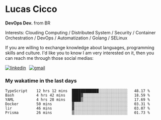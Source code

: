 # Lucas Cicco

**DevOps Dev.** from BR

Interests: Clouding Computing / Distributed System / Security / Container Orchestration / DevOps / Automatization / Golang / SELinux

If you are willing to exchange knowledge about languages, programming skills and culture. I'd like you to know I am very interested on it, then you can reach me through those social medias:

<div style="display: flex; align-items: center; gap: 10px;">
  <a href="https://www.linkedin.com/in/lucas-vitor-de-cicco" target="_blank">
    <img
      src="https://img.shields.io/badge/-LinkedIn-%230077B5?style=for-the-badge&logo=linkedin&logoColor=white"
      alt="linkedin"
      target="_blank" 
    />
  </a>
  <a href="mailto:lucasvitorx1@gmail.com">
      <img
        src="https://img.shields.io/badge/-Gmail-%23333?style=for-the-badge&logo=gmail&logoColor=white"
        alt="gmail"
        target="_blank"
      />
  </a>
</div>

### My wakatime in the last days

<!--START_SECTION:waka-->

```text
TypeScript    12 hrs 12 mins  ████████████░░░░░░░░░░░░░   48.17 %
Bash          4 hrs 42 mins   ████▓░░░░░░░░░░░░░░░░░░░░   18.59 %
YAML          4 hrs 28 mins   ████▒░░░░░░░░░░░░░░░░░░░░   17.69 %
Docker        50 mins         ▓░░░░░░░░░░░░░░░░░░░░░░░░   03.31 %
lir           46 mins         ▓░░░░░░░░░░░░░░░░░░░░░░░░   03.07 %
Prisma        26 mins         ▒░░░░░░░░░░░░░░░░░░░░░░░░   01.73 %
```

<!--END_SECTION:waka-->
